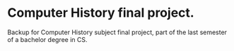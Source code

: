 # Computer History final project. 

Backup for Computer History subject final project, part of the last semester of a bachelor degree in CS.
